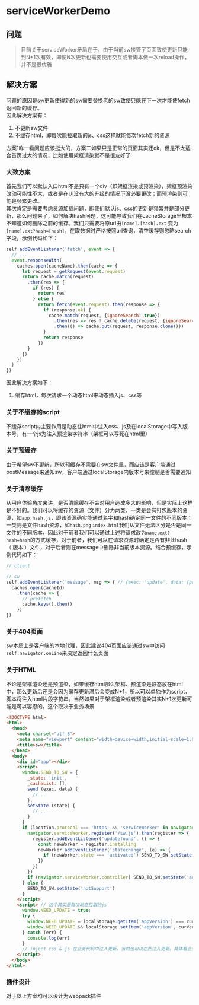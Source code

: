 # serviceWorkerDemo

## 问题

> 目前关于serviceWorker矛盾在于，由于当前sw接管了页面致使更新只能到N+1次有效，即使N次更新也需要使用交互或者脚本做一次reload操作，并不是很优雅

## 解决方案

问题的原因是sw更新使得新的sw需要替换老的sw致使只能在下一次才能使fetch返回新的缓存。  
因此解决方案有：

1. 不更新sw文件
2. 不缓存html，即每次能拉取新的js、css这样就能每次fetch新的资源

方案1咋一看问题应该挺大的，方案二如果只是正常的页面其实还ok，但是不太适合首页过大的情况，比如使用架框渲染就不是很友好了

### 大致方案

首先我们可以默认入口html不是只有一个div（即架框渲染或预渲染），架框预渲染改动可能性不大，或者是在UI没有大的升级的情况下没必要更改；而预渲染则可能是频繁更改。  
其次肯定是需要考虑资源加载问题，即我们默认js、css的更新是频繁并是部分更新，那么问题来了，如何解决hash问题，这可能导致我们在cacheStorage里根本不知道如何删除之前的缓存。我们只需要将原url由`[name].[hash].ext` 变为 `[name].ext?hash=[hash]`，在取数据时严格按照url查询，清空缓存则忽略search字段，示例代码如下：

```JavaScript
self.addEventListener('fetch', event => {
  // ...
  event.responseWith(
    caches.open(cacheName).then(cache => {
      let request = getRequest(event.request)
      return cache.match(request)
        .then(res => {
          if (res) {
            return res
          } else {
            return fetch(event.request).then(response => {
              if (response.ok) {
                cache.match(request, {ignoreSearch: true})
                  .then(res => res ? cache.delete(request, {ignoreSearch: true}) : null)
                  .then(() => cache.put(request, response.clone()))
              }
              return response
            })
        }
      })
    })
  )
})
```

因此解决方案如下：

1. 缓存html，每次请求一个动态html来动态插入js、css等

### 关于不缓存的script

不缓存script内主要作用是动态往html中注入css、js及在localStorage中写入版本号，有一个js为注入预渲染字符串（架框可以写死在html里）

### 关于预缓存

由于希望sw不更新，所以预缓存不需要在sw文件里，而应该是客户端通过postMessage来通知sw，客户端通过localStorage内版本号来控制是否需要通知

### 关于清除缓存

从用户体验角度来讲，是否清除缓存不会对用户造成多大的影响，但是实际上这样是不好的。我们可以将缓存的资源（文件）分为两类，一类是会有打包版本的资源，如`app.hash.js`，即该资源确实能通过名字和hash确定同一文件的不同版本；一类则是文件hash资源，如`hash.png` `index.html`我们从文件无法区分是否是同一文件的不同版本，因此对于前者我们可以通过上述将请求改为`name.ext?hash=hash`的方式缓存，对于前者，我们可以在请求资源时确定是否有非此hash（‘版本’）文件，对于后者则在message中删除非当前版本资源。结合预缓存，示例代码如下：

```js
// client

// sw
self.addEventListener('message', msg => { // {exec: 'update', data: {precatch: Array, version: String}}
  caches.open(cacheId)
    .then(cache => {
      // prefetch
      cache.keys().then()
    })
})
```

### 关于404页面

sw本质上是客户端的本地代理，因此建议404页面应该通过sw中访问`self.navigator.onLine`来决定返回什么页面

### 关于HTML

不论是架框渲染还是预渲染，如果缓存html那么架框、预渲染是静态放在html中，那么更新后还是会因为缓存更新滞后会变成N+1，所以可以单独作为script，脚本将注入html片段字符串，当然如果对于架框渲染或者预渲染其实N+1次更新可能是可以容忍的，这个取决于业务场景

```html
<!DOCTYPE html>
<html>
  <head>
    <meta charset="utf-8">
    <meta name="viewport" content="width=device-width,initial-scale=1.0">
    <title>sw</title>
  </head>
  <body>
    <div id="app"></div>
    <script>
      window.SEND_TO_SW = {
        _state: 'init',
        _cacheList: [],
        send (exec, data) {
          // ...
        },
        setState (state) {
          // ...
        }
      }
      if (location.protocol === 'https' && 'serviceWorker' in navigator) {
        navigator.serviceWorker.register('/sw.js').then(register => {
          register.addEventListener('updatefound', () => {
            const newWorker = register.installing
            newWorker.addEventListener('statechange', (e) => {
              if (newWorker.state === 'activated') SEND_TO_SW.setState('activated')
            })
          })
        })
        if (navigator.serviceWorker.controller) SEND_TO_SW.setState('activated')
      } else {
        SEND_TO_SW.setState('notSupport')
      }
    </script>
    <script> // 这个其实是每次动态拉取的js
      window.NEED_UPDATE = true;
      try {
        window.NEED_UPDATE = localStorage.getItem('appVersion') === curVersion;
        window.NEED_UPDATE && localStorage.setItem('appVersion', curVersion);
      } catch (err) {
        console.log(err)
      }
      // inject css & js 在业务代码中注入更新，当然也可以在此注入更新。具体看业务场景 SEND_TO_SW.send('init', {version: xx, list: []})
    </script>
  </body>
</html>

```

### 插件设计

对于以上方案均可以设计为webpack插件
